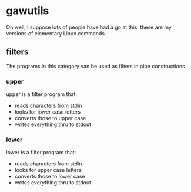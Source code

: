 # gawutils

Oh well, I suppose lots of people have had a go at this, these are my versions of elementary Linux commands

## filters
The programs in this category van be used as filters in pipe constructions

### upper
upper is a filter program that:
- reads characters from stdin
- looks for lower case letters
- converts those to upper case
- writes everything thru to stdout

### lower
lower is a filter program that:
- reads characters from stdin
- looks for upper case letters
- converts those to lower case
- writes everything thru to stdout
